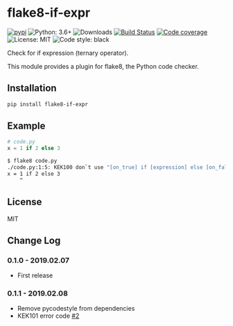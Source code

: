 # flake8-if-expr

[![pypi](https://badge.fury.io/py/flake8-if-expr.svg)](https://pypi.org/project/flake8-if-expr)
![Python: 3.6+](https://img.shields.io/badge/Python-3.6+-blue.svg)
![Downloads](https://img.shields.io/pypi/dm/flake8-if-expr.svg)
[![Build Status](https://travis-ci.org/Afonasev/flake8-if-expr.svg?branch=master)](https://travis-ci.org/Afonasev/flake8-if-expr)
[![Code coverage](https://codecov.io/gh/afonasev/flake8-if-expr/branch/master/graph/badge.svg)](https://codecov.io/gh/afonasev/flake8-if-expr)
![License: MIT](https://img.shields.io/badge/License-MIT-green.svg)
![Code style: black](https://img.shields.io/badge/Style-Black-lightgrey.svg)

Check for if expression (ternary operator).

This module provides a plugin for flake8, the Python code checker.

## Installation

```bash
pip install flake8-if-expr
```

## Example

```python
# code.py
x = 1 if 2 else 3
```

```bash
$ flake8 code.py
./code.py:1:5: KEK100 don`t use "[on_true] if [expression] else [on_false]" syntax
x = 1 if 2 else 3
    ^
```

## License

MIT

## Change Log

### 0.1.0 - 2019.02.07

* First release

### 0.1.1 - 2019.02.08

* Remove pycodestyle from dependencies
* KEK101 error code [#2](https://github.com/Afonasev/flake8-if-expr/pull/2)
